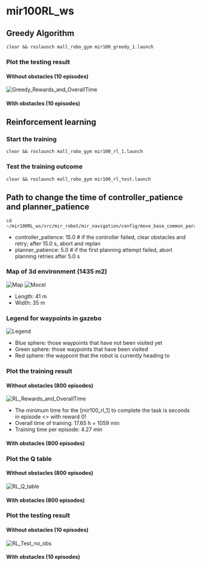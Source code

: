 # mir100RL_ws

## Greedy Algorithm
```
clear && roslaunch mall_robo_gym mir100_greedy_1.launch
```
### Plot the testing result
#### Without obstacles (10 episodes)
![Greedy_Rewards_and_OverallTime](https://github.com/liuyuzhou66/mir100RL_ws/blob/master/Results_Plot/Greedy_OverallTime.png)
#### With obstacles (10 episodes)


## Reinforcement learning
### Start the training
```
clear && roslaunch mall_robo_gym mir100_rl_1.launch
```
### Test the training outcome
```
clear && roslaunch mall_robo_gym mir100_rl_test.launch
```
## Path to change the time of controller_patience and planner_patience
```
cd ~/mir100RL_ws/src/mir_robot/mir_navigation/config/move_base_common_params.yaml
```
- controller_patience: 15.0    # if the controller failed, clear obstacles and retry; after 15.0 s, abort and replan
- planner_patience: 5.0        # if the first planning attempt failed, abort planning retries after 5.0 s

### Map of 3d environment (1435 m2)
![Map](https://github.com/liuyuzhou66/mir100RL_ws/blob/master/src/new_mir_gazebo/maps/mallmap.png)
![Mocel](https://github.com/liuyuzhou66/mir100RL_ws/blob/master/Results_Plot/mall.png)
- Length: 41 m
- Width: 35 m
### Legend for waypoints in gazebo
![Legend](https://github.com/liuyuzhou66/mir100RL_ws/blob/master/Results_Plot/Legend.png)
- Blue sphere: those waypoints that have not been visited yet
- Green sphere: those waypoints that have been visited
- Red sphere: the waypoint that the robot is currently heading to

### Plot the training result
#### Without obstacles (800 episodes)
![RL_Rewards_and_OverallTime](https://github.com/liuyuzhou66/mir100RL_ws/blob/run_2022-06-24/Results_Plot/RL_Rewards_and_OverallTime.png)
- The minimum time for the [mir100_rl_1] to complete the task is  seconds in episode <> with reward ()!
- Overall time of training: 17.65 h = 1059 min
- Training time per episode: 4.27 min
#### With obstacles (800 episodes)

### Plot the Q table
#### Without obstacles (800 episodes)
![RL_Q_table](https://github.com/liuyuzhou66/mir100RL_ws/blob/run_2022-06-24/Results_Plot/RL_Q_table.png)
#### With obstacles (800 episodes)

### Plot the testing result
#### Without obstacles (10 episodes)
![RL_Test_no_obs](https://github.com/liuyuzhou66/mir100RL_ws/blob/master/Results_Plot/RL_OverallTime.png)
#### With obstacles (10 episodes)
